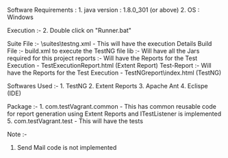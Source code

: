 Software Requirements :
	1. java version :  1.8.0_301 (or above)
	2. OS : Windows

Execution :-
	2. Double click on "Runner.bat"

	
Suite File :- \suites\testng.xml - This will have the execution Details
Build File :- build.xml to execute the TestNG file
lib :- Will have all the Jars required for this project
reports :- Will have the Reports for the Test Execution - TestExecutionReport.html (Extent Report)
Test-Report :- Will have the Reports for the Test Execution - TestNGreport\index.html (TestNG)
	

Softwares Used :-
	1. TestNG 
	2. Extent Reports
	3. Apache Ant
	4. Eclispe (IDE)
	
	

Package :-
	1. com.testVagrant.common - This has common reusable code for report generation using Extent Reports and ITestListener is implemented
	5. com.testVagrant.test - This will have the tests
	
	
	
Note :-
1. Send Mail code is not implemented


	
	
	
	
	

	
